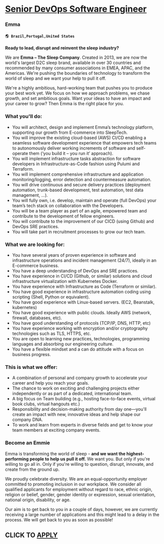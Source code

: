 # [Senior DevOps Software Engineer](https://www.remotewlb.com/apply/senior-devops-software-engineer)  
### Emma  
#### `🌎 Brazil,Portugal,United States`  

**Ready to lead, disrupt and reinvent the sleep industry?**

We are **Emma – The Sleep Company**. Created in 2013, we are now the world's largest D2C sleep brand, available in over 30 countries and recommended by many consumer associations in EMEA, APAC, and the Americas. We're pushing the boundaries of technology to transform the world of sleep and we want your help to pull it off.

We're a highly ambitious, hard-working team that pushes you to produce your best work yet. We focus on how we approach problems, we chase growth, and set ambitious goals. Want your ideas to have an impact and your career to grow? Then Emma is the right place for you.

### What you'll do:

  * You will architect, design and implement Emma’s technology platform, supporting our growth from E-commerce into SleepTech.
  * You will improve the existing cloud-based (AWS) CI/CD enabling a seamless software development experience that empowers tech teams to autonomously deliver working increments of software and self-operate them (‘you build it – you run it’ approach).
  * You will implement infrastructure tasks abstraction for software developers in Infrastructure-as-Code fashion using Pulumi and Terraform.
  * You will implement comprehensive infrastructure and application monitoring/logging, error detection and countermeasure automation. 
  * You will drive continuous and secure delivery practices (deployment automation, trunk-based development, test automation, test data management, ...).
  * You will fully own, i.e. develop, maintain and operate (full DevOps) your team’s tech stack on collaboration with the Developers. 
  * You will be a team player as part of an agile, empowered team and contribute to the development of fellow engineers.
  * You will contribute to the improvement of our CICD (using Github) and DevOps SRE practices.
  * You will take part in recruitment processes to grow our tech team.

### What we are looking for:

  * You have several years of proven experience in software and infrastructure operations and incident management (24/7), ideally in an E-commerce business. 
  * You have a deep understanding of DevOps and SRE practices. 
  * You have experience in CI/CD (Github, or similar) solutions and cloud infrastructure virtualization with Kubernetes Docker.
  * You have experience with Infrastructure as Code (Terraform or similar).
  * You have good experience in infrastructure automation coding using scripting (Shell, Python or equivalent). 
  * You have good experience with Linux-based servers. (EC2, Beanstalk, kubernetes)
  * You have good experience with public clouds. Ideally AWS (network, firewall, databases, etc).
  * You have good understanding of protocols (TCP/IP, DNS, HTTP, etc)
  * You have experience working with encryption and/or cryptography technologies such as TLS, HTTPS, etc.
  * You are open to learning new practices, technologies, programming languages and absorbing our engineering culture.
  * You have a flexible mindset and a can do attitude with a focus on business progress.

### This is what we offer:

  * A combination of personal and company growth to accelerate your career and help you reach your goals.
  * The chance to work on exciting and challenging projects either independently or as part of a dedicated, international team.
  * A big focus on Team building (e.g., hosting face-to-face events, virtual book clubs, virtual hangouts etc.)
  * Responsibility and decision-making authority from day one—you'll create an impact with new, innovative ideas and help shape our company DNA.
  * To work and learn from experts in diverse fields and get to know your team members at exciting company events.

### Become an Emmie

Emma is transforming the world of sleep - **and we want the highest-performing people to help us pull it off.** We want you. But only if you're willing to go all in. Only if you're willing to question, disrupt, innovate, and create from the ground up. ​

We proudly celebrate diversity. We are an equal-opportunity employer committed to promoting inclusion in our workplace. We consider all qualified applicants for employment without regard to race, ethnic origin, religion or belief, gender, gender identity or expression, sexual orientation, national origin, disability, or age.

Our aim is to get back to you in a couple of days, however, we are currently receiving a large number of applications and this might lead to a delay in the process. We will get back to you as soon as possible!

  
## CLICK TO [APPLY](https://www.remotewlb.com/apply/senior-devops-software-engineer)

